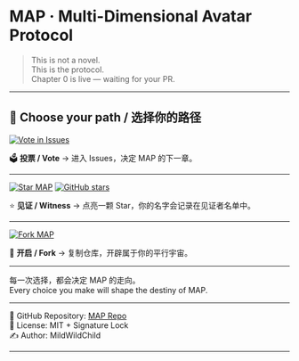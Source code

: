 # MAP · Multi-Dimensional Avatar Protocol

> This is not a novel.  
> This is the protocol.  
> Chapter 0 is live — waiting for your PR.  

---

## 🚪 Choose your path / 选择你的路径

[![Vote in Issues](https://img.shields.io/badge/🚀%20Vote%20Now%20→-MAP%20Issues-brightgreen?style=for-the-badge)](../../issues)

🗳 **投票 / Vote** → 进入 Issues，决定 MAP 的下一章。

---

[![Star MAP](https://img.shields.io/badge/⭐%20Give%20a%20Star-成为见证者-yellow?style=for-the-badge)](../../stargazers)
[![GitHub stars](https://img.shields.io/github/stars/MildWildChild/Multi-Dimensional-Avatar-Protocol?label=见证人数&style=for-the-badge)](../../stargazers)

⭐ **见证 / Witness** → 点亮一颗 Star，你的名字会记录在见证者名单中。

---

[![Fork MAP](https://img.shields.io/badge/🍴%20Fork%20the%20Repo-开启平行宇宙-blue?style=for-the-badge)](../../fork)

🍴 **开启 / Fork** → 复制仓库，开辟属于你的平行宇宙。

---

每一次选择，都会决定 MAP 的走向。  
Every choice you make will shape the destiny of MAP.

---

📌 GitHub Repository: [MAP Repo](https://github.com/MildWildChild/Multi-Dimensional-Avatar-Protocol)  
📎 License: MIT + Signature Lock  
✍ Author: MildWildChild  

---
